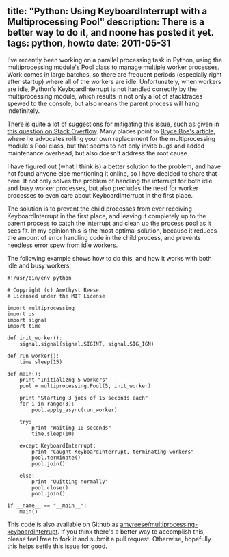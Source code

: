 title: "Python: Using KeyboardInterrupt with a Multiprocessing Pool"
description: There is a better way to do it, and noone has posted it yet.
tags: python, howto
date: 2011-05-31
---
I've recently been working on a parallel processing task in Python, using the multiprocessing module's Pool
class to manage multiple worker processes.  Work comes in large batches, so there are frequent periods
(especially right after startup) where all of the workers are idle.  Unfortunately, when workers are idle,
Python's KeyboardInterrupt is not handled correctly by the multiprocessing module, which results in not only
a lot of stacktraces spewed to the console, but also means the parent process will hang indefinitely.

There is quite a lot of suggestions for mitigating this issue, such as given in [this question on Stack
Overflow][so-keyboardinterrupt].  Many places point to [Bryce Boe's article][bryceboe-keyboardinterrupt],
where he advocates rolling your own replacement for the multiprocessing module's Pool class, but that seems
to not only invite bugs and added maintenance overhead, but also doesn't address the root cause.

I have figured out (what I think is) a better solution to the problem, and have not found anyone else
mentioning it online, so I have decided to share that here.  It not only solves the problem of handling the
interrupt for both idle and busy worker processes, but also precludes the need for worker processes to even
care about KeyboardInterrupt in the first place.

The solution is to prevent the child processes from ever receiving KeyboardInterrupt in the first place, and
leaving it completely up to the parent process to catch the interrupt and clean up the process pool as it
sees fit.  In my opinion this is the most optimal solution, because it reduces the amount of error handling
code in the child process, and prevents needless error spew from idle workers.

The following example shows how to do this, and how it works with both idle and busy workers: 

    #!/usr/bin/env python

    # Copyright (c) Amethyst Reese
    # Licensed under the MIT License

    import multiprocessing
    import os
    import signal
    import time

    def init_worker():
        signal.signal(signal.SIGINT, signal.SIG_IGN)

    def run_worker():
        time.sleep(15)
        
    def main():
        print "Initializng 5 workers"
        pool = multiprocessing.Pool(5, init_worker)

        print "Starting 3 jobs of 15 seconds each"
        for i in range(3):
            pool.apply_async(run_worker)

        try:
            print "Waiting 10 seconds"
            time.sleep(10)

        except KeyboardInterrupt:
            print "Caught KeyboardInterrupt, terminating workers"
            pool.terminate()
            pool.join()

        else:
            print "Quitting normally"
            pool.close()
            pool.join()

    if __name__ == "__main__":
        main()

This code is also available on Github as [amyreese/multiprocessing-keyboardinterrupt][github-keyboardinterrupt].
If you think there's a better way to accomplish this, please feel free to fork it and submit a pull request.
Otherwise, hopefully this helps settle this issue for good.

[so-keyboardinterrupt]: http://stackoverflow.com/questions/1408356/keyboard-interrupts-with-pythons-multiprocessing-pool "Keyboard Interrupts with python's multiprocessing Pool on Stack Overflow"
[bryceboe-keyboardinterrupt]: http://www.bryceboe.com/2010/08/26/python-multiprocessing-and-keyboardinterrupt/ "Python Multiprocessing and KeyboardInterrupt by Bryce Boe"
[github-keyboardinterrupt]: http://github.com/amyreese/multiprocessing-keyboardinterrupt "amyreese/multiprocessing-keyboardinterrupt on Github"

